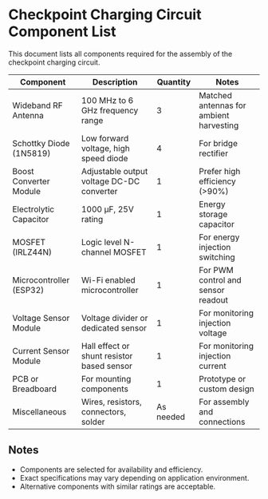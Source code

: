 # Checkpoint Charging Circuit Component List

This document lists all components required for the assembly of the checkpoint charging circuit.

| Component               | Description                                 | Quantity | Notes                           |
|-------------------------|---------------------------------------------|----------|---------------------------------|
| Wideband RF Antenna      | 100 MHz to 6 GHz frequency range            | 3        | Matched antennas for ambient harvesting |
| Schottky Diode (1N5819) | Low forward voltage, high speed diode       | 4        | For bridge rectifier            |
| Boost Converter Module  | Adjustable output voltage DC-DC converter    | 1        | Prefer high efficiency (>90%)   |
| Electrolytic Capacitor   | 1000 µF, 25V rating                          | 1        | Energy storage capacitor        |
| MOSFET (IRLZ44N)        | Logic level N-channel MOSFET                 | 1        | For energy injection switching  |
| Microcontroller (ESP32) | Wi-Fi enabled microcontroller                | 1        | For PWM control and sensor readout |
| Voltage Sensor Module   | Voltage divider or dedicated sensor          | 1        | For monitoring injection voltage|
| Current Sensor Module   | Hall effect or shunt resistor based sensor   | 1        | For monitoring injection current|
| PCB or Breadboard       | For mounting components                       | 1        | Prototype or custom design      |
| Miscellaneous           | Wires, resistors, connectors, solder         | As needed| For assembly and connections    |

## Notes
- Components are selected for availability and efficiency.
- Exact specifications may vary depending on application environment.
- Alternative components with similar ratings are acceptable.

